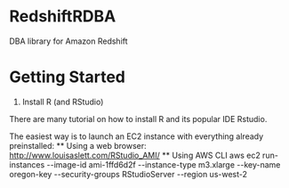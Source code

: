 RedshiftRDBA
============

DBA library for Amazon Redshift

Getting Started
===============

1. Install R (and RStudio)

There are many tutorial on how to install R and its popular IDE Rstudio.

The easiest way is to launch an EC2 instance with everything already preinstalled:
** Using a web browser: http://www.louisaslett.com/RStudio_AMI/
** Using AWS CLI
aws ec2 run-instances --image-id ami-1ffd6d2f 
  --instance-type m3.xlarge 
  --key-name oregon-key 
  --security-groups RStudioServer 
  --region us-west-2
